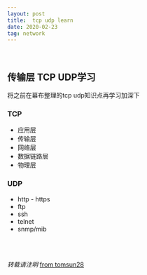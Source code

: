 ```yaml
---
layout: post
title:  tcp udp learn
date: 2020-02-23
tag: network
---
```

<br>

## 传输层 TCP UDP学习  

将之前在幕布整理的tcp udp知识点再学习加深下  

### TCP  

* 应用层  
* 传输层  
* 网络层  
* 数据链路层  
* 物理层  

### UDP  

* http - https
* ftp
* ssh
* telnet
* snmp/mib


<br>
<br>

*转载请注明* [from tomsun28](http://usthe.com)
